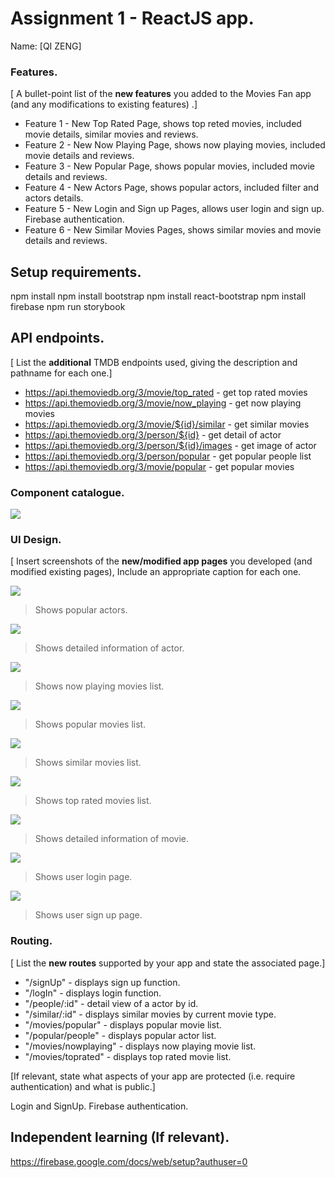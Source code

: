 # Assignment 1 - ReactJS app.

Name: [QI ZENG]

### Features.
[ A bullet-point list of the __new features__ you added to the Movies Fan app (and any modifications to existing features) .]
 
+ Feature 1 - New Top Rated Page, shows top reted movies, included movie details, similar movies and reviews.
+ Feature 2 - New Now Playing Page, shows now playing movies, included movie details and reviews.
+ Feature 3 - New Popular Page, shows popular movies, included movie details and reviews.
+ Feature 4 - New Actors Page, shows popular actors, included filter and actors details.
+ Feature 5 - New Login and Sign up Pages, allows user login and sign up. Firebase authentication.
+ Feature 6 - New Similar Movies Pages, shows similar movies and movie details and reviews.

## Setup requirements.

npm install
npm install bootstrap
npm install react-bootstrap
npm install firebase
npm run storybook

## API endpoints.

[ List the __additional__ TMDB endpoints used, giving the description and pathname for each one.] 

+ https://api.themoviedb.org/3/movie/top_rated - get top rated movies
+ https://api.themoviedb.org/3/movie/now_playing - get now playing movies
+ https://api.themoviedb.org/3/movie/${id}/similar - get similar movies
+ https://api.themoviedb.org/3/person/${id} - get detail of actor
+ https://api.themoviedb.org/3/person/${id}/images - get image of actor
+ https://api.themoviedb.org/3/person/popular - get popular people list
+ https://api.themoviedb.org/3/movie/popular - get popular movies

### Component catalogue.

![](./images/storybook.png)

### UI Design.

[ Insert screenshots of the __new/modified app pages__ you developed (and modified existing pages), Include an appropriate caption for each one.

![ ](./images/popularActors.png)

>Shows popular actors.

![ ](./images/actor'sDetail.png)

>Shows detailed information of actor.

![ ](./images/nowPlaying.png)

>Shows now playing movies list.

![ ](./images/popularMovies.png)

>Shows popular movies list.

![ ](./images/similarMovies.png)

>Shows similar movies list.

![ ](./images/topRated.png)

>Shows top rated movies list.

![ ](./images/movieDetail.png)

>Shows detailed information of movie.

![ ](./images/login.png)

>Shows user login page.

![ ](./images/signUp.png)

>Shows user sign up page.


### Routing.

[ List the __new routes__ supported by your app and state the associated page.]

+ "/signUp" - displays sign up function.
+ "/logIn" - displays login function.
+ "/people/:id" - detail view of a actor by id.
+ "/similar/:id" - displays similar movies by current movie type.
+ "/movies/popular" - displays popular movie list.
+ "/popular/people" - displays popular actor list.
+ "/movies/nowplaying" - displays now playing movie list.
+ "/movies/toprated" - displays top rated movie list.

[If relevant, state what aspects of your app are protected (i.e. require authentication) and what is public.]

Login and SignUp. Firebase authentication.

## Independent learning (If relevant).

https://firebase.google.com/docs/web/setup?authuser=0
